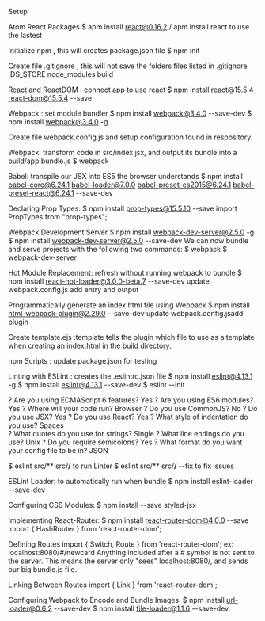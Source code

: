 Setup

Atom React Packages
$ apm install react@0.16.2 / apm install react to use the lastest

Initialize npm , this will creates package.json file
$ npm init

Create file .gitignore , this will not save the folders files listed in .gitignore
  .DS_STORE
  node_modules
  build

React and ReactDOM : connect app to use react
$ npm install react@15.5.4 react-dom@15.5.4 --save  

Webpack : set module bundler
$ npm install webpack@3.4.0 --save-dev
$ npm install webpack@3.4.0 -g

Create file webpack.config.js and setup configuration found in respository.

Webpack: transform code in src/index.jsx, and output its bundle into a build/app.bundle.js
$ webpack

Babel: transpile our JSX into ES5 the browser understands
$ npm install babel-core@6.24.1 babel-loader@7.0.0 babel-preset-es2015@6.24.1 babel-preset-react@6.24.1 --save-dev

Declaring Prop Types:
$ npm install prop-types@15.5.10 --save
  import PropTypes from "prop-types";

Webpack Development Server
$ npm install webpack-dev-server@2.5.0 -g
$ npm install webpack-dev-server@2.5.0 --save-dev
We can now bundle and serve projects with the following two commands:
$ webpack
$ webpack-dev-server

Hot Module Replacement: refresh without running webpack to bundle
$ npm install react-hot-loader@3.0.0-beta.7 --save-dev
  update webpack.config.js add entry and output

Programmatically generate an index.html file using Webpack
$ npm install html-webpack-plugin@2.29.0 --save-dev
  update webpack.config.jsadd plugin

Create template.ejs :template tells the plugin which file to use as a template when creating an index.html in the build directory.

npm Scripts : update package.json for testing


Linting with ESLint : creates the .eslintrc.json file
$ npm install eslint@4.13.1 -g
$ npm install eslint@4.13.1 --save-dev
$ eslint --init

? Are you using ECMAScript 6 features? Yes
? Are you using ES6 modules? Yes
? Where will your code run? Browser
? Do you use CommonJS? No
? Do you use JSX? Yes
? Do you use React? Yes
? What style of indentation do you use? Spaces  
? What quotes do you use for strings? Single
? What line endings do you use? Unix
? Do you require semicolons? Yes
? What format do you want your config file to be in? JSON

$ eslint src/** src/**/**  to run Linter
$ eslint src/** src/**/** --fix to fix issues

ESLint Loader: to automatically run when bundle
$ npm install eslint-loader --save-dev

Configuring CSS Modules:
$ npm install --save styled-jsx

Implementing React-Router:
$ npm install react-router-dom@4.0.0 --save
import { HashRouter } from 'react-router-dom';

Defining Routes
import { Switch, Route } from 'react-router-dom';
 ex: localhost:8080/#/newcard
  Anything included after a # symbol is not sent to the server. This means the server only "sees" localhost:8080/, and sends our big bundle.js file.

Linking Between Routes
import { Link } from 'react-router-dom';

Configuring Webpack to Encode and Bundle Images:
$ npm install url-loader@0.6.2 --save-dev
$ npm install file-loader@1.1.6 --save-dev
